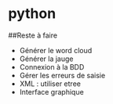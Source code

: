 # python

##Reste à faire 
* Générer le word cloud
* Générer la jauge
* Connexion à la BDD
* Gérer les erreurs de saisie
* XML : utiliser etree
* Interface graphique
